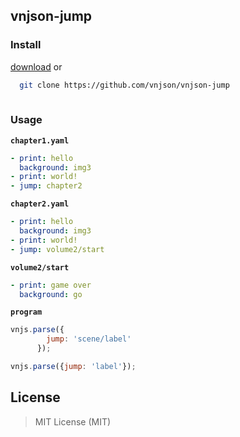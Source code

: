 ## vnjson-jump

### Install
[download](https://github.com/vnjson/vnjson-jump/archive/v0.7.1.zip)
or
```bash
  git clone https://github.com/vnjson/vnjson-jump
  
```

### Usage

__`chapter1.yaml`__


```yaml
- print: hello
  background: img3
- print: world!
- jump: chapter2
```

__`chapter2.yaml`__

```yaml
- print: hello
  background: img3
- print: world!
- jump: volume2/start
```

__`volume2/start`__

```yaml
- print: game over
  background: go

```

__`program`__

```js
vnjs.parse({
        jump: 'scene/label'
      });

vnjs.parse({jump: 'label'});
```


## License 
> MIT License (MIT)
